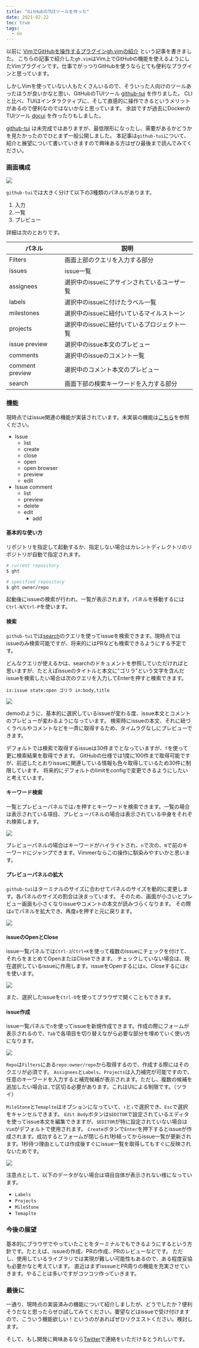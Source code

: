 ```yaml
---
title: "GitHubのTUIツールを作った"
date: 2021-02-22
toc: true
tags: 
  - Go
---
```


以前に [VimでGitHubを操作するプラグインgh.vimの紹介](https://skanehira.github.io/blog/posts/20201203-introduce-gh-vim/) という記事を書きました。
こちらの記事で紹介した`gh.vim`はVim上でGitHubの機能を使えるようにしたVimプラグインです。仕事でがっつりGitHubを使うならとても便利なプラグインと思っています。

しかしVimを使っていない人もたくさんいるので、そういった人向けのツールあったほうが良いかなと思い、GitHubのTUIツール [github-tui](https://github.com/skanehira/github-tui) を作りました。
CLIと比べ、TUIはインタラクティブに、そして直感的に操作できるというメリットがあるので便利なのではないかなと思っています。
余談ですが過去にDockerのTUIツール [docui](https://github.com/skanehira/docui) を作ったりもしました。

[github-tui](https://github.com/skanehira/github-tui) は未完成ではありますが、最低限形になったし、需要があるかどうかを見たかったのでひとまず一般公開しました。
本記事は`github-tui`について、紹介と展望について書いていきますので興味ある方はぜひ最後まで読んでみてください。

### 画面構成
![](https://i.gyazo.com/ca2dc9bed29bb5b446d58d9aeae94e8c.png)

`github-tui`では大きく分けて以下の3種類のパネルがあります。

1. 入力
2. 一覧
3. プレビュー

詳細は次のとおりです。

| パネル          | 説明                                        |
|-----------------|---------------------------------------------|
| Filters         | 画面上部のクエリを入力する部分              |
| issues          | issue一覧                                   |
| assignees       | 選択中のissueにアサインされているユーザー覧 |
| labels          | 選択中のissueに付けたラベル一覧             |
| milestones      | 選択中のissueに紐付いているマイルストーン   |
| projects        | 選択中のissueに紐付いているプロジェクト一覧 |
| issue preview   | 選択中のissue本文のプレビュー               |
| comments        | 選択中のissueのコメント一覧                 |
| comment preview | 選択中のコメント本文のプレビュー            |
| search          | 画面下部の検索キーワードを入力する部分      |

### 機能
現時点ではissue関連の機能が実装されています。未実装の機能は[こちら](https://github.com/skanehira/github-tui#still-under-development)を参照ください。

- Issue
  - list
  - create
  - close
  - open
  - open browser
  - preview
  - edit
- Issue comment
  - list
  - preview
  - delete
  - edit
	- add

#### 基本的な使い方
リポジトリを指定して起動するか、指定しない場合はカレントディレクトリのリポジトリが自動で指定されます。

```bash
# current repository
$ ght

# specified repository
$ ght owner/repo
```

起動後にissueの検索が行われ、一覧が表示されます。パネルを移動するには`Ctrl-N`/`Ctrl-P`を使います。

#### 検索
`github-tui`では[search](https://docs.github.com/en/github/searching-for-information-on-github/searching-issues-and-pull-requests#search-only-issues-or-pull-requests)のクエリを使ってissueを検索できます。現時点ではissueのみ検索可能ですが、将来的にはPRなども検索できるようにする予定です。

どんなクエリが使えるかは、searchのドキュメントを参照していただければと思いますが、たとえばissueのタイトルと本文に"ゴリラ"という文字を含んだissueを検索したい場合は次のクエリを入力してEnterを押すと検索できます。

```
is:issue state:open ゴリラ in:body,title
```

![](https://i.gyazo.com/9dbfc882ce9305b7a1652c5c71c00737.gif)

demoのように、基本的に選択しているissueが変わる度、issue本文とコメントのプレビューが変わるようになっています。
検索時にissueの本文、それに紐づくラベルやコメントなどを一斉に取得するため、タイムラグなしにプレビューできます。

デフォルトでは検索で取得するissueは30件までとなっていますが、`f`を使って更に検索結果を取得できます。
GitHubの仕様では1度に100件まで取得可能ですが、前述したとおりissueに関連している情報も色々取得しているため30件に制限しています。
将来的にデフォルトのlimitをconfigで変更できるようにしたいと考えています。

#### キーワード検索
一覧とプレビューパネルでは`/`を押すとキーワードを検索できます。一覧の場合は表示されている項目、プレビューパネルの場合は表示されている中身をそれぞれ検索します。

![](https://i.gyazo.com/91631e116d3349fb043cae76f5627df1.gif)

プレビューパネルの場合はキーワードがハイライトされ、`n`で次の、`N`で前のキーワードにジャンプできます。Vimmerならこの操作に馴染みやすいかと思います。

#### プレビューパネルの拡大
`github-tui`はターミナルのサイズに合わせてパネルのサイズを動的に変更します。各パネルのサイズの割合は決まっています。
そのため、画面が小さいとプレビュー画面も小さくなりissueやコメントの本文が読みづらくなります。
その際は`o`でパネルを拡大でき、再度`o`を押すと元に戻ります。

![](https://i.gyazo.com/6e25f0e970f0ab6ef1dbbe17b55d7ebf.gif)

#### issueのOpenとClose
issue一覧パネルでは`Ctrl-J`/`Ctrl+K`を使って複数のissueにチェックを付けて、それらをまとめてOpenまたはCloseできます。
チェックしていない場合は、現在選択しているissueに作用します。issueをOpenするには`o`、Closeするには`c`を使います。

![](https://i.gyazo.com/b30c8107ae75fda1c7da42c8170c871e.gif)

また、選択したissueを`Ctrl-O`を使ってブラウザで開くこともできます。

#### issue作成
issue一覧パネルで`n`を使ってissueを新規作成できます。作成の際にフォームが表示されるので、`Tab`で各項目を切り替えながら必要な部分を埋めていく使い方になります。

![](https://i.gyazo.com/fb665369057c5f096517a24e606e7884.png)

`Repo`は`Filters`にある`repo:owner/repo`から取得するので、作成する際にはそのクエリが必須です。
`Assignees`と`Labels`、`Projects`は入力補完が可能ですので、任意のキーワードを入力すると補完候補が表示されます。ただし、複数の候補を追加したい場合は`,`で区切る必要があります。これはUIによる制限です。（ツライ）

`MileStone`と`Temaplte`はオプションになっていて、`↑`と`↓`で選択でき、`Esc`で選択をキャンセルできます。
`Edit Body`ボタンは`$EDITOR`で設定されているエディタを使ってissue本文を編集できますが、`$EDITOR`が特に設定されていない場合は`Vim`がデフォルトで使用されます。
`Create`ボタンで`Enter`を押下するとissueが作成されます。成功するとフォームが閉じられ1秒経ってからissue一覧が更新されます。1秒待つ理由としては作成後すぐにissue一覧を取得してもすぐに反映されないためです。

![](https://i.gyazo.com/c9b132ac7f44d0366dbd5d932529816d.gif)

注意点として、以下のデータがない場合は項目自体が表示されない様になっています。

- `Labels`
- `Projects`
- `MileStone`
- `Temaplte`

### 今後の展望
基本的にブラウザでやっていたことをターミナルでもできるようにするという方針です。たとえば、issueの作成、PRの作成、PRのレビューなどです。
ただし、使用しているライブラリでは実現が難しい可能性もあるので、ある程度妥協も必要かなと考えています。
直近はまずisssueとPR周りの機能を充実させていきます。やることは多いですがコツコツ作っていきます。

### 最後に
一通り、現時点の実装済みの機能について紹介しましたが、どうでしたか？便利そうだなと思ったらぜひ試してみてください。要望などはissueで受け付けますので、こういう機能欲しい！というのがあればぜひリクエストください。検討します。

そして、もし開発に興味あるなら[Twitter](https://twitter.com/gorilla0513)で連絡をいただけるとうれしいです。
